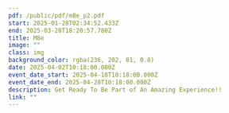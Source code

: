 ```yaml
---
pdf: /public/pdf/m8e_p2.pdf
start: 2025-01-28T02:34:52.433Z
end: 2025-03-28T18:20:57.780Z
title: M8e
image: ""
class: img
background_color: rgba(236, 202, 81, 0.8)
date: 2025-04-02T10:18:00.000Z
event_date_start: 2025-04-18T10:18:00.000Z
event_date_end: 2025-04-20T10:18:00.000Z
description: Get Ready To Be Part of An Amazing Experience!!
link: ""
---
```

<object data="/pdf/header_pdf.pdf#toolbar=0&navpanes=0&scrollbar=0"  type="application/pdf" style="min-height:1050px;min-width:850px"></object>

<object data="/pdf/m8e_p2.pdf#toolbar=0&navpanes=0&scrollbar=0"  type="application/pdf" style="min-height:1050px;min-width:850px"></object>
